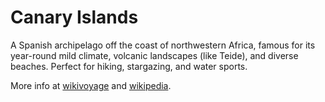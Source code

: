# Canary Islands

A Spanish archipelago off the coast of northwestern Africa, famous for its year-round mild climate, volcanic landscapes (like Teide), and diverse beaches. Perfect for hiking, stargazing, and water sports.

More info at [wikivoyage](https://en.wikivoyage.org/wiki/Canary_Islands) and [wikipedia](https://en.wikipedia.org/wiki/Canary_Islands).
